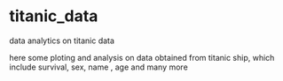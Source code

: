 # titanic_data
data analytics on titanic data

here some ploting and analysis on data obtained from titanic ship, which include survival, sex, name , age and many more
